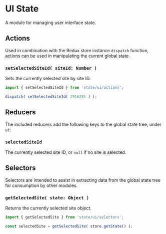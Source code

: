 UI State
========

A module for managing user interface state.

## Actions

Used in combination with the Redux store instance `dispatch` function, actions can be used in manipulating the current global state.

### `setSelectedSiteId( siteId: Number )`

Sets the currently selected site by site ID.

```js
import { setSelectedSiteId } from 'state/ui/actions';

dispatch( setSelectedSiteId( 2916284 ) );
```

## Reducers

The included reducers add the following keys to the global state tree, under `ui`:

### `selectedSiteId`

The currently selected site ID, or `null` if no site is selected.

## Selectors

Selectors are intended to assist in extracting data from the global state tree for consumption by other modules.

### `getSelectedSite( state: Object )`

Returns the currently selected site object.

```js
import { getSelectedSite } from 'state/ui/selectors';

const selectedSite = getSelectedSite( store.getState() );
```
